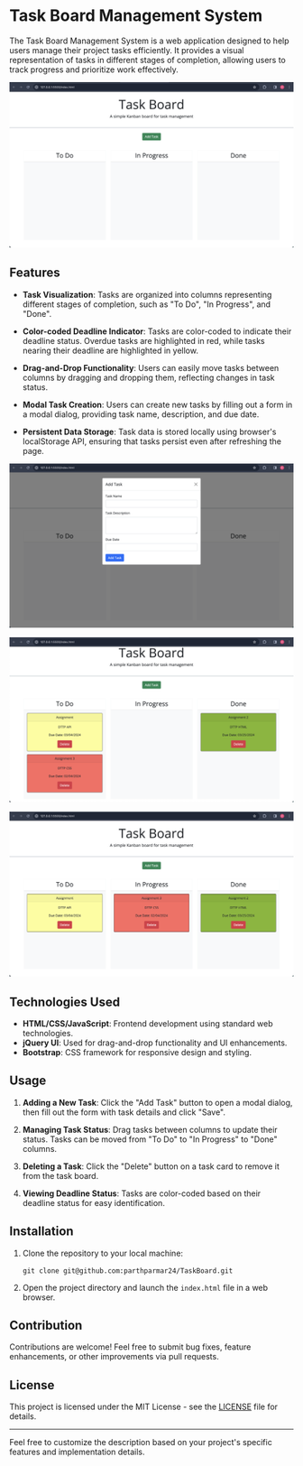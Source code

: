 # Task Board Management System

The Task Board Management System is a web application designed to help users manage their project tasks efficiently. It provides a visual representation of tasks in different stages of completion, allowing users to track progress and prioritize work effectively.

![alt text](./assets/images/1.png)

## Features

- **Task Visualization**: Tasks are organized into columns representing different stages of completion, such as "To Do", "In Progress", and "Done".
- **Color-coded Deadline Indicator**: Tasks are color-coded to indicate their deadline status. Overdue tasks are highlighted in red, while tasks nearing their deadline are highlighted in yellow.

- **Drag-and-Drop Functionality**: Users can easily move tasks between columns by dragging and dropping them, reflecting changes in task status.

- **Modal Task Creation**: Users can create new tasks by filling out a form in a modal dialog, providing task name, description, and due date.

- **Persistent Data Storage**: Task data is stored locally using browser's localStorage API, ensuring that tasks persist even after refreshing the page.

![alt text](./assets/images/2.png)

![alt text](./assets/images/3.png)

![alt text](./assets/images/4.png)

## Technologies Used

- **HTML/CSS/JavaScript**: Frontend development using standard web technologies.
- **jQuery UI**: Used for drag-and-drop functionality and UI enhancements.
- **Bootstrap**: CSS framework for responsive design and styling.

## Usage

1. **Adding a New Task**: Click the "Add Task" button to open a modal dialog, then fill out the form with task details and click "Save".

2. **Managing Task Status**: Drag tasks between columns to update their status. Tasks can be moved from "To Do" to "In Progress" to "Done" columns.

3. **Deleting a Task**: Click the "Delete" button on a task card to remove it from the task board.

4. **Viewing Deadline Status**: Tasks are color-coded based on their deadline status for easy identification.

## Installation

1. Clone the repository to your local machine:

   ```
   git clone git@github.com:parthparmar24/TaskBoard.git
   ```

2. Open the project directory and launch the `index.html` file in a web browser.

## Contribution

Contributions are welcome! Feel free to submit bug fixes, feature enhancements, or other improvements via pull requests.

## License

This project is licensed under the MIT License - see the [LICENSE](LICENSE) file for details.

---

Feel free to customize the description based on your project's specific features and implementation details.
